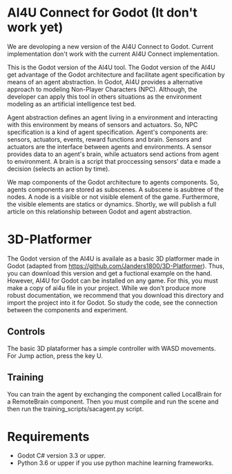# AI4U Connect for Godot (It don't work yet)

We are devoloping a new version of the AI4U Connect to Godot. Current implementation don't work with the current AI4U Connect implementation.

This is the Godot version of the AI4U tool. The Godot version of the AI4U get advantage of the Godot architecture and facilitate agent specification by means of an agent abstraction. In Godot, AI4U provides a alternative approach to modeling Non-Player Characters (NPC). Although, the developer can apply this tool in others situations as the environment modeling as an artificial intelligence test bed. 

Agent abstraction defines an agent living in a environment and interacting with this environment by means of sensors and actuators. So, NPC specification is a kind of agent specification. Agent's components are: sensors, actuators, events, reward functions and brain. Sensors and actuators are the interface between agents and environments. A sensor provides data to an agent's brain, while actuators send actions from agent to environment. A brain is a script that proccessing sensors' data e made a decision (selects an action by time).

We map components of the Godot architecture to agents components. So, agents components are stored as subscenes. A subscene is asubtree of the nodes. A node is a visible or not visible element of the game. Furthermore, the visible elements are statics or dynamics. Shortly, we will publish a full article on this relationship between Godot and agent abstraction. 


# 3D-Platformer
The Godot version of the AI4U is availale as a basic 3D platformer made in Godot (adapted from https://github.com/Janders1800/3D-Platformer). Thus, you can download this version and get a fuctional example on the hand. However, AI4U for Godot can be installed on any game. For this, you must make a copy of ai4u file in your project. While we don't produce more robust documentation, we recommend that you download this directory and import the project into it for Godot. So study the code, see the connection between the components and experiment.

## Controls
The basic 3D plataformer has a simple controller with WASD movements. For Jump action, press the key U.


## Training
You can train the agent by exchanging the component called LocalBrain for a RemoteBrain component. Then you must compile and run the scene and then run the training_scripts/sacagent.py script.

# Requirements

*	Godot C# version 3.3 or upper.
*	Python 3.6 or upper if you use python machine learning frameworks.	 